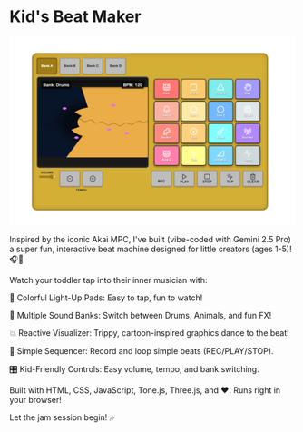 # Kid's Beat Maker

![Kid's Beat Maker Interface](public/img/kids-beat-maker.png)

Inspired by the iconic Akai MPC, I've built (vibe-coded with Gemini 2.5 Pro) a super fun, interactive beat machine designed for little creators (ages 1-5)! 🎧👶

Watch your toddler tap into their inner musician with:

🌈 Colorful Light-Up Pads: Easy to tap, fun to watch!

🎵 Multiple Sound Banks: Switch between Drums, Animals, and fun FX!

💥 Reactive Visualizer: Trippy, cartoon-inspired graphics dance to the beat!

🔁 Simple Sequencer: Record and loop simple beats (REC/PLAY/STOP).

🎛️ Kid-Friendly Controls: Easy volume, tempo, and bank switching.

Built with HTML, CSS, JavaScript, Tone.js, Three.js, and ❤️. Runs right in your browser!

Let the jam session begin! 🎶